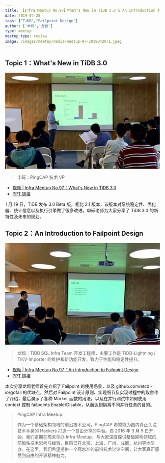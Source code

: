 ```yaml
---
title: 【Infra Meetup No.97】What's New in TiDB 3.0 & An Introduction to Failpoint Design
date: 2019-04-20
tags: ["TiDB","Failpoint Design"]
author: ['申砾','龙恒']
type: meetup
meetup_type: review
image: /images/meetup/media/meetup-97-20190420/1.jpeg
---
```


## Topic 1：What's New in TiDB 3.0 

![](media/meetup-97-20190420/1.jpeg)

> 申砾：PingCAP 技术 VP

+ [视频 | Infra Meetup No.97：What's New in TiDB 3.0](https://www.bilibili.com/video/av50331748/?p=1)
+ [PPT 链接](https://eyun.baidu.com/s/3c3LWmPU)

1 月 19 日，TiDB 发布 3.0 Beta 版，相比 2.1 版本，该版本对系统稳定性、优化器、统计信息以及执行引擎做了很多改进。申砾老师为大家分享了 TiDB 3.0 的新特性及未来的规划。

## Topic 2：An Introduction to Failpoint Design

![](media/meetup-97-20190420/2.jpeg)

> 龙恒：TiDB SQL Infra Team 开发工程师，主要工作是 TiDB-Lightning / TiKV-Importer 的维护和新功能开发，致力于性能和稳定性提升。

+ [视频 | Infra Meetup No.97：An Introduction to Failpoint Design](https://www.bilibili.com/video/av50331748/?p=2)
+ [PPT 链接](https://eyun.baidu.com/s/3c3LWmPU)

本次分享龙恒老师首先介绍了 Failpoint 的使用场景，以及 github.com/etcdi-io/gofail 的优缺点，然后对 Failpoint 设计原则、实现细节及实现过程中的取舍作了介绍，最后演示了各种 Marker 函数的用法，以及在并行测试中如何使用 context 控制 failpoints Enable/Disable，从而达到隔离不同并行任务的目的。

>PingCAP Infra Meetup
>
>作为一个基础架构领域的前沿技术公司，PingCAP 希望能为国内真正关注技术本身的 Hackers 打造一个自由分享的平台。自 2016 年 3 月 5 日开始，我们定期在周末举办 Infra Meetup，与大家深度探讨基础架构领域的前瞻性技术思考与经验，目前已在北京、上海、广州、成都、杭州等地举办。在这里，我们希望提供一个高水准的前沿技术讨论空间，让大家真正感受到自由的开源精神魅力。

